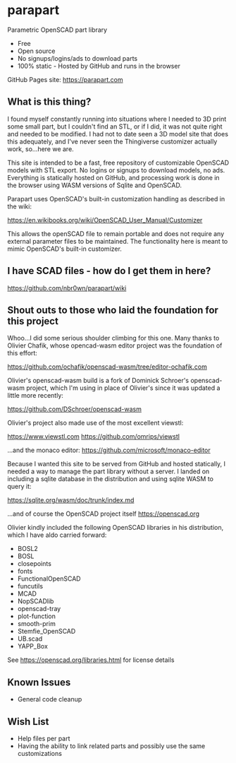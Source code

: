 # parapart

Parametric OpenSCAD part library
- Free
- Open source
- No signups/logins/ads to download parts
- 100% static - Hosted by GitHub and runs in the browser


GitHub Pages site:
https://parapart.com


## What is this thing?
I found myself constantly running into situations where I needed to 3D print some small
part, but I couldn't find an STL, or if I did, it was not quite right and needed to be 
modified.  I had not to date seen a 3D model site that does this adequately, and I've
never seen the Thingiverse customizer actually work, so...here we are.

This site is intended to be a fast, free repository of customizable OpenSCAD models with STL export. No logins or signups to download models, no ads.  Everything is statically hosted on GitHub, and processing work is done in the browser using WASM versions of Sqlite and OpenSCAD.

Parapart uses OpenSCAD's built-in customization handling as described in the wiki:

https://en.wikibooks.org/wiki/OpenSCAD_User_Manual/Customizer

This allows the openSCAD file to remain portable and does not require any external parameter
files to be maintained.  The functionality here is meant to mimic OpenSCAD's built-in
customizer.

## I have SCAD files - how do I get them in here?

https://github.com/nbr0wn/parapart/wiki

## Shout outs to those who laid the foundation for this project

Whoo...I did some serious shoulder climbing for this one.  Many thanks to Olivier Chafik, whose opencad-wasm editor project was the foundation of this effort:

https://github.com/ochafik/openscad-wasm/tree/editor-ochafik.com

Olivier's openscad-wasm build is a fork of Dominick Schroer's openscad-wasm project, which I'm using in place of Olivier's since it was updated a little more recently:

https://github.com/DSchroer/openscad-wasm

Olivier's project also made use of the most excellent viewstl:

https://www.viewstl.com
https://github.com/omrips/viewstl

...and the monaco editor:
https://github.com/microsoft/monaco-editor

Because I wanted this site to be served from GitHub and hosted statically, I needed a way 
to manage the part library without a server.  I landed on including a sqlite 
database in the distribution and using sqlite WASM to query it:

https://sqlite.org/wasm/doc/trunk/index.md

...and of course the OpenSCAD project itself
https://openscad.org


Olivier kindly included the following OpenSCAD libraries in his distribution, which I have aldo carried forward:

- BOSL2
- BOSL
- closepoints
- fonts
- FunctionalOpenSCAD
- funcutils
- MCAD
- NopSCADlib
- openscad-tray
- plot-function
- smooth-prim
- Stemfie_OpenSCAD
- UB.scad
- YAPP_Box


See https://openscad.org/libraries.html for license details 


## Known Issues
- General code cleanup

## Wish List
- Help files per part
- Having the ability to link related parts and possibly use the same customizations
